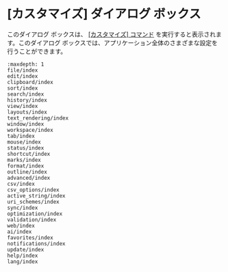 # \[カスタマイズ\] ダイアログ ボックス

このダイアログ ボックスは、 [\[カスタマイズ\] コマンド](../../cmd/tools/common_settings) を実行すると表示されます。このダイアログ
ボックスでは、アプリケーション全体のさまざまな設定を行うことができます。


```{toctree}
:maxdepth: 1
file/index
edit/index
clipboard/index
sort/index
search/index
history/index
view/index
layouts/index
text_rendering/index
window/index
workspace/index
tab/index
mouse/index
status/index
shortcut/index
marks/index
format/index
outline/index
advanced/index
csv/index
csv_options/index
active_string/index
uri_schemes/index
sync/index
optimization/index
validation/index
web/index
ai/index
favorites/index
notifications/index
update/index
help/index
lang/index
```
